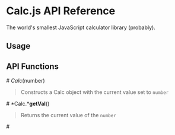 # Calc.js API Reference

The world's smallest JavaScript calculator library (probably).

## Usage


## API Functions



\# *Calc*(number)

> Constructs a Calc object with the current value set to `number`

\# *Calc.***getVal**()

> Returns the current value of the `number`

\#